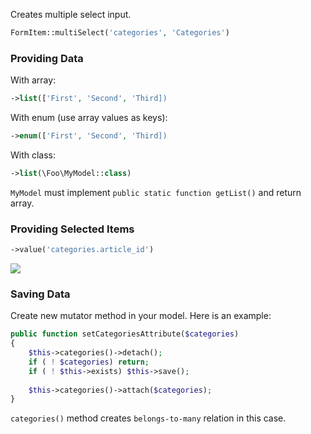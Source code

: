 Creates multiple select input.

```php
FormItem::multiSelect('categories', 'Categories')
```

### Providing Data

With array:

```php
->list(['First', 'Second', 'Third])
```

With enum (use array values as keys):

```php
->enum(['First', 'Second', 'Third])
```

With class:

```php
->list(\Foo\MyModel::class)
```

`MyModel` must implement `public static function getList()` and return array.

### Providing Selected Items

```php
->value('categories.article_id')
```

![](/img/multiselect.png)

### Saving Data

Create new mutator method in your model. Here is an example:

```php
public function setCategoriesAttribute($categories)
{
	$this->categories()->detach();
	if ( ! $categories) return;
	if ( ! $this->exists) $this->save();
	
	$this->categories()->attach($categories);
}
```

`categories()` method creates `belongs-to-many` relation in this case.
